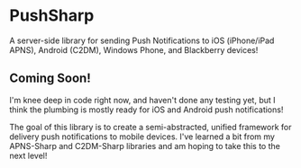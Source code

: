 PushSharp
=========

A server-side library for sending Push Notifications to iOS (iPhone/iPad APNS), Android (C2DM), Windows Phone, and Blackberry devices!


Coming Soon!
------------
I'm knee deep in code right now, and haven't done any testing yet, but I think the plumbing is mostly ready for iOS and Android push notifications!

The goal of this library is to create a semi-abstracted, unified framework for delivery push notifications to mobile devices.  I've learned a bit from my APNS-Sharp and C2DM-Sharp libraries and am hoping to take this to the next level!